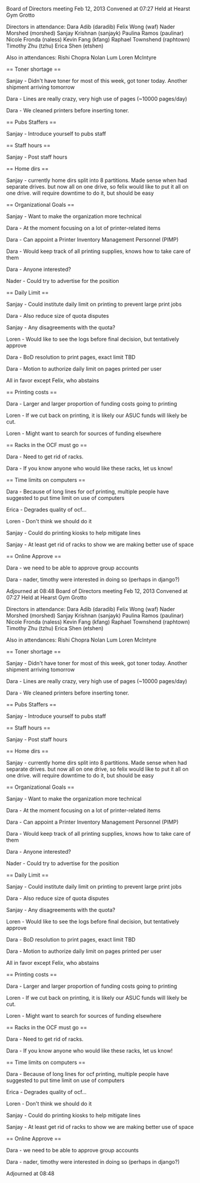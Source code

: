 Board of Directors meeting Feb 12, 2013
Convened at 07:27
Held at Hearst Gym Grotto

Directors in attendance:
Dara Adib (daradib)
Felix Wong (waf)
Nader Morshed (morshed)
Sanjay Krishnan (sanjayk)
Paulina Ramos (paulinar)
Nicole Fronda (naless)
Kevin Fang (kfang)
Raphael Townshend (raphtown)
Timothy Zhu (tzhu)
Erica Shen (etshen)

Also in attendances:
Rishi Chopra
Nolan Lum
Loren McIntyre

== Toner shortage ==

Sanjay - Didn't have toner for most of this week, got toner today.  Another shipment arriving tomorrow

Dara - Lines are really crazy, very high use of pages (~10000 pages/day)

Dara - We cleaned printers before inserting toner.

== Pubs Staffers ==

Sanjay - Introduce yourself to pubs staff

== Staff hours ==

Sanjay - Post staff hours

== Home dirs ==

Sanjay - currently home dirs split into 8 partitions.  Made sense when had separate drives.  but now all on one drive, so felix would like to put it all on one drive.  will require downtime to do it, but should be easy

== Organizational Goals ==

Sanjay - Want to make the organization more technical

Dara - At the moment focusing on a lot of printer-related items

Dara - Can appoint a Printer Inventory Management Personnel (PIMP)

Dara - Would keep track of all printing supplies, knows how to take care of them

Dara - Anyone interested?

Nader - Could try to advertise for the position

== Daily Limit ==

Sanjay - Could institute daily limit on printing to prevent large print jobs

Dara - Also reduce size of quota disputes

Sanjay - Any disagreements with the quota?

Loren - Would like to see the logs before final decision, but tentatively approve

Dara - BoD resolution to print pages, exact limit TBD

Dara - Motion to authorize daily limit on pages printed per user

All in favor except Felix, who abstains

== Printing costs ==

Dara - Larger and larger proportion of funding costs going to printing

Loren - If we cut back on printing, it is likely our ASUC funds will likely be cut.

Loren - Might want to search for sources of funding elsewhere

== Racks in the OCF must go ==

Dara - Need to get rid of racks.

Dara - If you know anyone who would like these racks, let us know!

== Time limits on computers ==

Dara - Because of long lines for ocf printing, multiple people have suggested to put time limit on use of computers

Erica - Degrades quality of ocf...

Loren - Don't think we should do it

Sanjay - Could do printing kiosks to help mitigate lines

Sanjay - At least get rid of racks to show we are making better use of space

== Online Approve ==

Dara - we need to be able to approve group accounts

Dara - nader, timothy were interested in doing so (perhaps in django?)

Adjourned at 08:48
Board of Directors meeting Feb 12, 2013
Convened at 07:27
Held at Hearst Gym Grotto

Directors in attendance:
Dara Adib (daradib)
Felix Wong (waf)
Nader Morshed (morshed)
Sanjay Krishnan (sanjayk)
Paulina Ramos (paulinar)
Nicole Fronda (naless)
Kevin Fang (kfang)
Raphael Townshend (raphtown)
Timothy Zhu (tzhu)
Erica Shen (etshen)

Also in attendances:
Rishi Chopra
Nolan Lum
Loren McIntyre

== Toner shortage ==

Sanjay - Didn't have toner for most of this week, got toner today.  Another shipment arriving tomorrow

Dara - Lines are really crazy, very high use of pages (~10000 pages/day)

Dara - We cleaned printers before inserting toner.

== Pubs Staffers ==

Sanjay - Introduce yourself to pubs staff

== Staff hours ==

Sanjay - Post staff hours

== Home dirs ==

Sanjay - currently home dirs split into 8 partitions.  Made sense when had separate drives.  but now all on one drive, so felix would like to put it all on one drive.  will require downtime to do it, but should be easy

== Organizational Goals ==

Sanjay - Want to make the organization more technical

Dara - At the moment focusing on a lot of printer-related items

Dara - Can appoint a Printer Inventory Management Personnel (PIMP)

Dara - Would keep track of all printing supplies, knows how to take care of them

Dara - Anyone interested?

Nader - Could try to advertise for the position

== Daily Limit ==

Sanjay - Could institute daily limit on printing to prevent large print jobs

Dara - Also reduce size of quota disputes

Sanjay - Any disagreements with the quota?

Loren - Would like to see the logs before final decision, but tentatively approve

Dara - BoD resolution to print pages, exact limit TBD

Dara - Motion to authorize daily limit on pages printed per user

All in favor except Felix, who abstains

== Printing costs ==

Dara - Larger and larger proportion of funding costs going to printing

Loren - If we cut back on printing, it is likely our ASUC funds will likely be cut.

Loren - Might want to search for sources of funding elsewhere

== Racks in the OCF must go ==

Dara - Need to get rid of racks.

Dara - If you know anyone who would like these racks, let us know!

== Time limits on computers ==

Dara - Because of long lines for ocf printing, multiple people have suggested to put time limit on use of computers

Erica - Degrades quality of ocf...

Loren - Don't think we should do it

Sanjay - Could do printing kiosks to help mitigate lines

Sanjay - At least get rid of racks to show we are making better use of space

== Online Approve ==

Dara - we need to be able to approve group accounts

Dara - nader, timothy were interested in doing so (perhaps in django?)

Adjourned at 08:48
